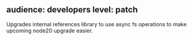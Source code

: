 audience: developers
level: patch
---

Upgrades internal references library to use async fs operations to make upcoming node20 upgrade easier.
